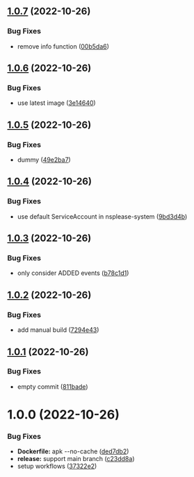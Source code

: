 ## [1.0.7](https://github.com/SocialGouv/nsplease/compare/v1.0.6...v1.0.7) (2022-10-26)


### Bug Fixes

* remove info function ([00b5da6](https://github.com/SocialGouv/nsplease/commit/00b5da636b99805ef98b98342a490521ae32b9ac))

## [1.0.6](https://github.com/SocialGouv/nsplease/compare/v1.0.5...v1.0.6) (2022-10-26)


### Bug Fixes

* use latest image ([3e14640](https://github.com/SocialGouv/nsplease/commit/3e146401a4a440b56ecb95e588d18fccbbe09250))

## [1.0.5](https://github.com/SocialGouv/nsplease/compare/v1.0.4...v1.0.5) (2022-10-26)


### Bug Fixes

* dummy ([49e2ba7](https://github.com/SocialGouv/nsplease/commit/49e2ba75e37dbe0c121e657404922af191ac7a4b))

## [1.0.4](https://github.com/SocialGouv/nsplease/compare/v1.0.3...v1.0.4) (2022-10-26)


### Bug Fixes

* use default ServiceAccount in nsplease-system ([9bd3d4b](https://github.com/SocialGouv/nsplease/commit/9bd3d4bed0fdd0e8ee8d87e267738b10ebb60943))

## [1.0.3](https://github.com/SocialGouv/nsplease/compare/v1.0.2...v1.0.3) (2022-10-26)


### Bug Fixes

* only consider ADDED events ([b78c1d1](https://github.com/SocialGouv/nsplease/commit/b78c1d18d87d9e5503c4106e27ebf0b986d44acb))

## [1.0.2](https://github.com/SocialGouv/nsplease/compare/v1.0.1...v1.0.2) (2022-10-26)


### Bug Fixes

* add manual build ([7294e43](https://github.com/SocialGouv/nsplease/commit/7294e43b2def2a7f0d9752baa21ed721c7856e67))

## [1.0.1](https://github.com/SocialGouv/nsplease/compare/v1.0.0...v1.0.1) (2022-10-26)


### Bug Fixes

* empty commit ([811bade](https://github.com/SocialGouv/nsplease/commit/811badee8e61769af20a45903eecaa9497ae4056))

# 1.0.0 (2022-10-26)


### Bug Fixes

* **Dockerfile:** apk --no-cache ([ded7db2](https://github.com/SocialGouv/nsplease/commit/ded7db2773ee8b721de914e2e60c755a66979817))
* **release:** support main branch ([c23dd8a](https://github.com/SocialGouv/nsplease/commit/c23dd8aa87da8e42527c466f47a8c2fb93a7e5ca))
* setup workflows ([37322e2](https://github.com/SocialGouv/nsplease/commit/37322e2d5c72ae8768fa0961fa1aad12e72a4ddc))
